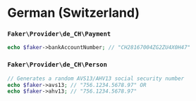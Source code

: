 # German (Switzerland)

### `Faker\Provider\de_CH\Payment`

```php
echo $faker->bankAccountNumber; // "CH28167004ZG2ZU4X0H47"
```

### `Faker\Provider\de_CH\Person`

```php
// Generates a random AVS13/AHV13 social security number
echo $faker->avs13; // "756.1234.5678.97" OR
echo $faker->ahv13; // "756.1234.5678.97"
```
